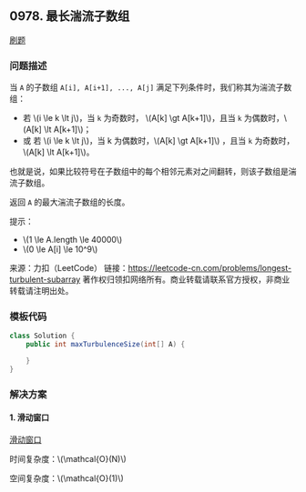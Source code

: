<script src="https://cdn.bootcss.com/mathjax/2.7.7/MathJax.js?config=TeX-AMS-MML_HTMLorMML"></script>

## 0978. 最长湍流子数组

[刷题](qu0978/solu/Solution.java)

### 问题描述

当 `A` 的子数组 `A[i], A[i+1], ..., A[j]` 满足下列条件时，我们称其为湍流子数组：

* 若 \\(i \le k \lt j\\)，当 `k` 为奇数时， \\(A[k] \gt A[k+1]\\)，且当 `k` 为偶数时，\\(A[k] \lt A[k+1]\\)；
* 或 若 \\(i \le k \lt j\\)，当 k 为偶数时，\\(A[k] \gt A[k+1]\\) ，且当 `k` 为奇数时， \\(A[k] \lt A[k+1]\\)。

也就是说，如果比较符号在子数组中的每个相邻元素对之间翻转，则该子数组是湍流子数组。

返回 `A` 的最大湍流子数组的长度。

提示：

* \\(1 \le A.length \le 40000\\)
* \\(0 \le A[i] \le 10^9\\)


来源：力扣（LeetCode）
链接：https://leetcode-cn.com/problems/longest-turbulent-subarray
著作权归领扣网络所有。商业转载请联系官方授权，非商业转载请注明出处。

### 模板代码

``` java
class Solution {
    public int maxTurbulenceSize(int[] A) {

    }
}
```

### 解决方案

#### 1. 滑动窗口

[滑动窗口](qu0978/solu1/Solution.java)

时间复杂度：\\(\mathcal{O}(N)\\)

空间复杂度：\\(\mathcal{O}(1)\\)
